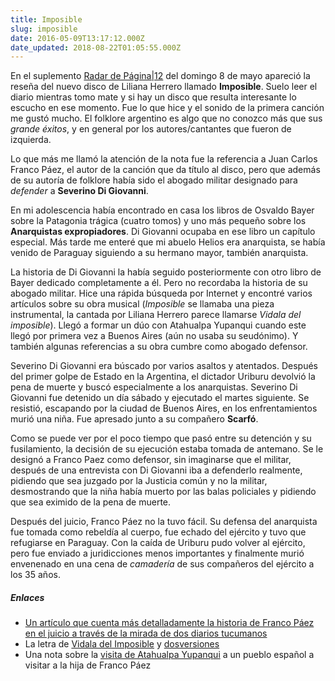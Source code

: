 ```yaml
---
title: Imposible
slug: imposible
date: 2016-05-09T13:17:12.000Z
date_updated: 2018-08-22T01:05:55.000Z
---
```


En el suplemento [Radar de Página|12](http://www.pagina12.com.ar/diario/suplementos/radar/index.html) del domingo 8 de mayo apareció la reseña del nuevo disco de Liliana Herrero llamado **Imposible**.  Suelo leer el diario mientras tomo mate y si hay un disco que resulta interesante lo escucho en ese momento. Fue lo que hice y el sonido de la primera canción me gustó mucho. El folklore argentino es algo que no conozco más que sus *grande éxitos*, y en general por los autores/cantantes que fueron de izquierda.

Lo que más me llamó la atención de la nota fue la referencia a Juan Carlos Franco Páez, el autor de la canción que da título al disco, pero que además de su autoría de folklore había sido el abogado militar designado para *defender* a **Severino Di Giovanni**.

En mi adolescencia había encontrado en casa los libros de Osvaldo Bayer sobre la Patagonia trágica (cuatro tomos) y uno más pequeño sobre los **Anarquistas expropiadores**. Di Giovanni ocupaba en ese libro un capítulo especial. Más tarde me enteré que mi abuelo Helios era anarquista, se había venido de Paraguay siguiendo a su hermano mayor, también anarquista.

La historia de Di Giovanni la había seguido posteriormente con otro libro de Bayer dedicado completamente a él. Pero no recordaba la historia de su abogado militar. Hice una rápida búsqueda por Internet y encontré varios artículos sobre su obra musical (*Imposible* se llamaba una pieza instrumental, la cantada por Liliana Herrero parece llamarse *Vidala del imposible*). Llegó a formar un dúo con Atahualpa Yupanqui cuando este llegó por primera vez a Buenos Aires (aún no usaba su seudónimo). Y también algunas referencias a su obra cumbre como abogado defensor.

Severino Di Giovanni era búscado por varios asaltos y atentados. Después del primer golpe de Estado en la Argentina, el dictador Uriburu devolvió la pena de muerte y buscó especialmente a los anarquistas. Severino Di Giovanni fue detenido un día sábado y ejecutado el martes siguiente. Se resistió, escapando por la ciudad de Buenos Aires, en los enfrentamientos murió una niña. Fue apresado junto a su compañero **Scarfó**.

Como se puede ver por el poco tiempo que pasó entre su detención y su fusilamiento, la decisión de su ejecución estaba tomada de antemano. Se le designó a Franco Paez como defensor, sin imaginarse que el militar, después de una entrevista con Di Giovanni iba a defenderlo realmente, pidiendo que sea juzgado por la Justicia común y no la militar, desmostrando que la niña había muerto por las balas policiales y pidiendo que sea eximido de la pena de muerte.

Después del juicio, Franco Páez no la tuvo fácil. Su defensa del anarquista fue tomada como rebeldía al cuerpo, fue echado del ejército y tuvo que refugiarse en Paraguay. Con la caída de Uriburu pudo volver al ejército, pero fue enviado a juridicciones menos importantes y finalmente murió envenenado en una cena de *camadería* de sus compañeros del ejército a los 35 años.

##### Enlaces

- [Un artículo que cuenta más detalladamente la historia de Franco Páez en el juicio a través de la mirada de dos diarios tucumanos](http://www.lillo.org.ar/revis/cc/2014-bhc-01/03.pdf)
- La letra de [Vidala del Imposible](http://www.cancioneros.com/nc/12655/0/vidala-del-imposible-juan-carlos-franco) y [dos](https://www.youtube.com/watch?v=Y-HRq_8jzyI)[versiones](https://www.youtube.com/watch?v=ppWyKwNWPrk)
- Una nota sobre la [visita de Atahualpa Yupanqui](http://xavierfebres-es.blogspot.com.ar/2015/05/los-dias-inexplicados-de-atahualpa.html) a un pueblo español a visitar a la hija de Franco Páez
